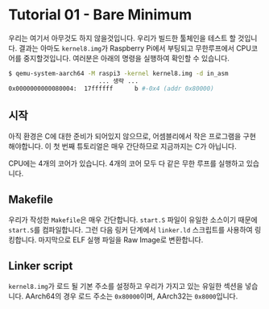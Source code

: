 Tutorial 01 - Bare Minimum
==========================

우리는 여기서 아무것도 하지 않을것입니다. 우리가 빌드한 툴체인을 테스트 할 것입니다. 결과는 아마도 `kernel8.img`가 Raspberry Pi에서 부팅되고 무한루프에서 CPU코어를 중지할것입니다. 여러분은 아래의 명령을 실행하여 확인할 수 있습니다.

```sh
$ qemu-system-aarch64 -M raspi3 -kernel kernel8.img -d in_asm
                         ... 생략 ...
0x0000000000080004:  17ffffff      b #-0x4 (addr 0x80000)
```

시작
-----

아직 환경은 C에 대한 준비가 되어있지 않으므로, 어셈블리에서 작은 프로그램을 구현해야합니다. 이 첫 번째 튜토리얼은 매우 간단하므로 지금까지는 C가 아닙니다.

CPU에는 4개의 코어가 있습니다. 4개의 코어 모두 다 같은 무한 루프를 실행하고 있습니다.

Makefile
--------

우리가 작성한 `Makefile`은 매우 간단합니다. `start.S` 파일이 유일한 소스이기 때문에 `start.S`를 컴파일합니다. 그런 다음 링커 단계에서 `linker.ld` 스크립트를 사용하여 링킹합니다. 마지막으로 ELF 실행 파일을 Raw Image로 변환합니다.

Linker script
-------------

`kernel8.img`가 로드 될 기본 주소를 설정하고 우리가 가지고 있는 유일한 섹션을 넣습니다. AArch64의 경우 로드 주소는 `0x80000`이며, AArch32는 `0x8000`입니다.
